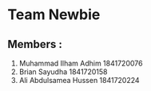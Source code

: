 # Team Newbie

## Members : 
1. Muhammad Ilham Adhim 1841720076
2. Brian Sayudha 1841720158
3. Ali Abdulsamea Hussen 1841720224
